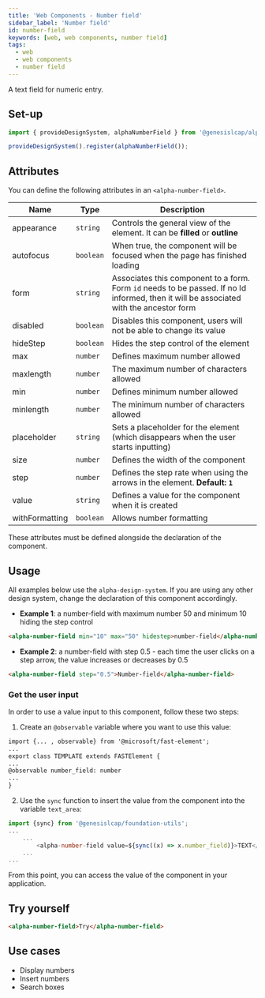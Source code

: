 ```yaml
---
title: 'Web Components - Number field'
sidebar_label: 'Number field'
id: number-field
keywords: [web, web components, number field]
tags:
  - web
  - web components
  - number field
---
```


A text field for numeric entry.

## Set-up

```ts
import { provideDesignSystem, alphaNumberField } from '@genesislcap/alpha-design-system';

provideDesignSystem().register(alphaNumberField());
```
## Attributes

You can define the following attributes in an `<alpha-number-field>`.

| Name           | Type      | Description                                                                          |
|----------------|-----------|--------------------------------------------------------------------------------------|
| appearance     | `string`  | Controls the general view of the element. It can be **filled** or **outline**        |
| autofocus      | `boolean` | When true, the component will be focused when the page has finished loading          |
| form        | `string`  | Associates this component to a form. Form `id` needs to be passed. If no Id informed, then it will be associated with the ancestor form |
| disabled       | `boolean` | Disables this component, users will not be able to change its value                  |
| hideStep       | `boolean` | Hides the step control of the element                                                |
| max            | `number`  | Defines maximum number allowed                                                       |
| maxlength      | `number`  | The maximum number of characters allowed                                             |
| min            | `number`  | Defines minimum number allowed                                                       |
| minlength      | `number`  | The minimum number of characters allowed                                             |
| placeholder    | `string`  | Sets a placeholder for the element (which disappears when the user starts inputting) |
| size           | `number`  | Defines the width of the component                                                   |
| step           | `number`  | Defines the step rate when using the arrows in the element. **Default: `1`**         |
| value          | `string`  | Defines a value for the component when it is created                                 |
| withFormatting | `boolean` | Allows number formatting                                                             |

These attributes must be defined alongside the declaration of the component.

## Usage
All examples below use the `alpha-design-system`. If you are using any other design system, change the declaration
of this component accordingly.

- **Example 1**: a number-field with maximum number 50 and minimum 10 hiding the step control
```html title="Example 1"
<alpha-number-field min="10" max="50" hidestep>number-field</alpha-number-field>
```

- **Example 2**: a number-field with step 0.5 - each time the user clicks on a step arrow, the value increases or decreases by 0.5
```html title="Example 2"
<alpha-number-field step="0.5">Number-field</alpha-number-field>
```

### Get the user input
In order to use a value input to this component, follow these two steps:

1. Create an `@observable` variable where you want to use this value:

```html {1,5}
import {... , observable} from '@microsoft/fast-element';
...
export class TEMPLATE extends FASTElement {
...
@observable number_field: number
...
}
```

2. Use the `sync` function to insert the value from the component into the variable `text_area`:

```typescript tile="Example 4" {1,4}
import {sync} from '@genesislcap/foundation-utils';
...
    ...
        <alpha-number-field value=${sync((x) => x.number_field)}>TEXT</alpha-number-field>
    ...
...    
```

From this point, you can access the value of the component in your application.

## Try yourself

```html title="try yourself" live
<alpha-number-field>Try</alpha-number-field>
```


## Use cases

- Display numbers
- Insert numbers
- Search boxes
